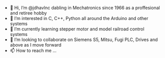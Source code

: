 - 👋 Hi, I’m @jdhavlnc dabling in Mechatronics since 1966 as a proffesional and retiree hobby
- 👀 I’m interested in C, C++, Python all around the Arduino and other systems
- 🌱 I’m currently learning stepper motor and model railroad control systems
- 💞️ I’m looking to collaborate on Siemens S5, Mitsu, Fugi PLC, Drives and above as I move forward
- 📫 How to reach me ...

<!---
jdhavlnc/jdhavlnc is a ✨ special ✨ repository because its `README.md` (this file) appears on your GitHub profile.
You can click the Preview link to take a look at your changes.
--->
